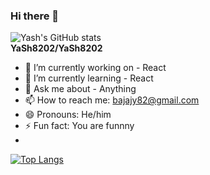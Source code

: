 ### Hi there 👋
![Yash's GitHub stats](https://github-readme-stats.vercel.app/api?username=YaSh8202&show_icons=true&theme=flag-india)<br>
**YaSh8202/YaSh8202**
- 🔭 I’m currently working on - React
- 🌱 I’m currently learning - React
- 💬 Ask me about - Anything
- 📫 How to reach me: bajajy82@gmail.com
- 😄 Pronouns: He/him
- ⚡ Fun fact: You are funnny
- 
[![Top Langs](https://github-readme-stats.vercel.app/api/top-langs/?username=YaSh8202&layout=compact)](https://github.com/YaSh8202/github-readme-stats)
